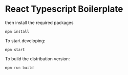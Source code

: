 # React Typescript Boilerplate

then install the required packages

    npm install

To start developing:

    npm start

To build the distribution version:

    npm run build